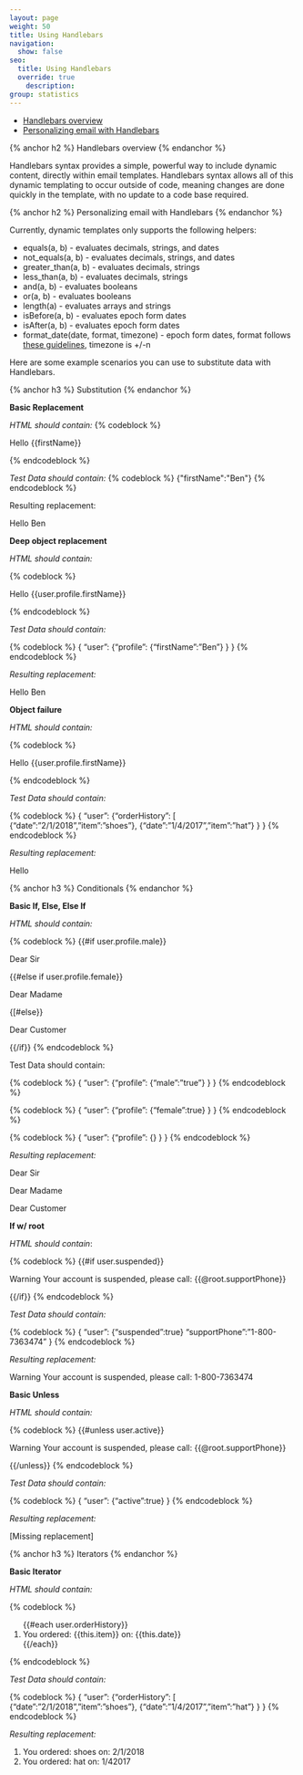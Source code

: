 ```yaml
---
layout: page
weight: 50
title: Using Handlebars
navigation:
  show: false
seo:
  title: Using Handlebars
  override: true
	description:
group: statistics
---
```


- [Handlebars overview](#-Handlebars-overview)
- [Personalizing email with Handlebars](#-Personalizing-email-with-Handlebars)

{% anchor h2 %}
Handlebars overview
{% endanchor %}

Handlebars syntax provides a simple, powerful way to include dynamic content, directly within email templates.  Handlebars syntax allows all of this dynamic templating to occur outside of code, meaning changes are done quickly in the template, with no update to a code base required.

{% anchor h2 %}
Personalizing email with Handlebars
{% endanchor %}

Currently, dynamic templates only supports the following helpers:

* equals(a, b) - evaluates decimals, strings, and dates
* not_equals(a, b) - evaluates decimals, strings, and dates
* greater_than(a, b) - evaluates decimals, strings
* less_than(a, b) - evaluates decimals, strings
* and(a, b) - evaluates booleans
* or(a, b) - evaluates booleans
* length(a)  - evaluates arrays and strings
* isBefore(a, b) - evaluates epoch form dates
* isAfter(a, b) - evaluates epoch form dates
* format_date(date, format, timezone) - epoch form dates, format follows [these guidelines](http://support.sas.com/documentation/cdl/en/lrdict/64316/HTML/default/viewer.htm#a003169814.htm), timezone is +/-n

Here are some example scenarios you can use to substitute data with Handlebars.

{% anchor h3 %}
Substitution
{% endanchor %}

**Basic Replacement**

*HTML should contain:*
{% codeblock %}
<p>Hello {{firstName}}</p>
{% endcodeblock %}

*Test Data should contain:*
{% codeblock %}
{"firstName":"Ben"}
{% endcodeblock %}

Resulting replacement:

<p>Hello Ben</p>

**Deep object replacement**

*HTML should contain:*

{% codeblock %}
<p>Hello {{user.profile.firstName}}</p>
{% endcodeblock %}

*Test Data should contain:*

{% codeblock %}
{
“user”:
{“profile”:
{“firstName”:”Ben”}
}
}
{% endcodeblock %}

*Resulting replacement:*

<p>Hello Ben</p>


**Object failure**

*HTML should contain:*

{% codeblock %}
<p>Hello {{user.profile.firstName}}</p>
{% endcodeblock %}

*Test Data should contain:*

{% codeblock %}
{
“user”:
{“orderHistory”:
[
{“date”:”2/1/2018”,”item”:”shoes”},
{“date”:”1/4/2017”,”item”:”hat”}
}
}
{% endcodeblock %}

*Resulting replacement:*

<p>Hello </p>

{% anchor h3 %}
Conditionals
{% endanchor %}

**Basic If, Else, Else If**

*HTML should contain:*

{% codeblock %}
{{#if user.profile.male}}
<p>Dear Sir</p>
{{#else if user.profile.female}}
<p>Dear Madame</p>
{[#else}}
<p> Dear Customer</p>
{{/if}}
{% endcodeblock %}


Test Data should contain:

{% codeblock %}
{
“user”:
{“profile”:
{“male”:”true”}
}
}
{% endcodeblock %}

{% codeblock %}
{
“user”:
{“profile”:
{“female”:true}
}
}
{% endcodeblock %}

{% codeblock %}
{
“user”:
{“profile”:
{}
}
}
{% endcodeblock %}

*Resulting replacement:*

<p>Dear Sir</p>

<p>Dear Madame</p>

<p>Dear Customer</p>

**If w/ root**

*HTML should contain*:

{% codeblock %}
{{#if user.suspended}}
	<p>Warning Your account is suspended, please call: {{@root.supportPhone}}</p>
{{/if}}
{% endcodeblock %}

*Test Data should contain:*

{% codeblock %}
{
“user”:
{“suspended”:true}
“supportPhone”:”1-800-7363474”
}
{% endcodeblock %}

*Resulting replacement:*

<p>Warning Your account is suspended, please call: 1-800-7363474</p>

**Basic Unless**

*HTML should contain:*

{% codeblock %}
{{#unless user.active}}
	<p>Warning Your account is suspended, please call: {{@root.supportPhone}}</p>
{{/unless}}
{% endcodeblock %}

*Test Data should contain:*

{% codeblock %}
{
“user”:
{“active”:true}
}
{% endcodeblock %}

*Resulting replacement:*

[Missing replacement]

{% anchor h3 %}
Iterators
{% endanchor %}

**Basic Iterator**

*HTML should contain:*

{% codeblock %}
<ol>
{{#each user.orderHistory}}
	<li>You ordered: {{this.item}} on: {{this.date}}</li>
{{/each}}
</ol>
{% endcodeblock %}

*Test Data should contain:*

{% codeblock %}
{
“user”:
{“orderHistory”:
[
{“date”:”2/1/2018”,”item”:”shoes”},
{“date”:”1/4/2017”,”item”:”hat”}
}
}
{% endcodeblock %}


*Resulting replacement:*

<ol>
	<li>You ordered: shoes on: 2/1/2018</li>
	<li>You ordered: hat on: 1/42017</li>
</ol>


